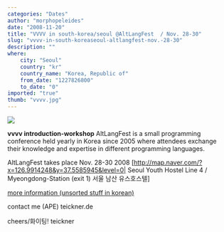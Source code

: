 ```yaml
---
categories: "Dates"
author: "morphopeleides"
date: "2008-11-20"
title: "VVVV in south-korea/seoul @AltLangFest  / Nov. 28-30"
slug: "vvvv-in-south-koreaseoul-altlangfest-nov.-28-30"
description: ""
where: 
    city: "Seoul"
    country: "kr"
    country_name: "Korea, Republic of"
    from_date: "1227826800"
    to_date: "0"
imported: "true"
thumb: "vvvv.jpg"
---
```



![](vvvv.jpg)

**vvvv introduction-workshop**
AltLangFest is a small programming conference held yearly in Korea since 2005 where 
attendees exchange their knowledge and expertise in different programming languages.

AltLangFest takes place Nov. 28-30 2008
[http://map.naver.com/?x=126.9914248&y=37.5585945&level=0|
Seoul Youth Hostel
Line 4 / Myeongdong-Station (exit 1)
서울 남산 유스호스텔]

[more information (unsorted stuff in korean)](http://sites.google.com/site/anpshare/Home/haengsa/eon-eotyutolieoljunbi/vvvv--a-multipupose-toolkit---teickner-de)

contact 
me (APE) teickner.de

cheers/화이팅!
teickner